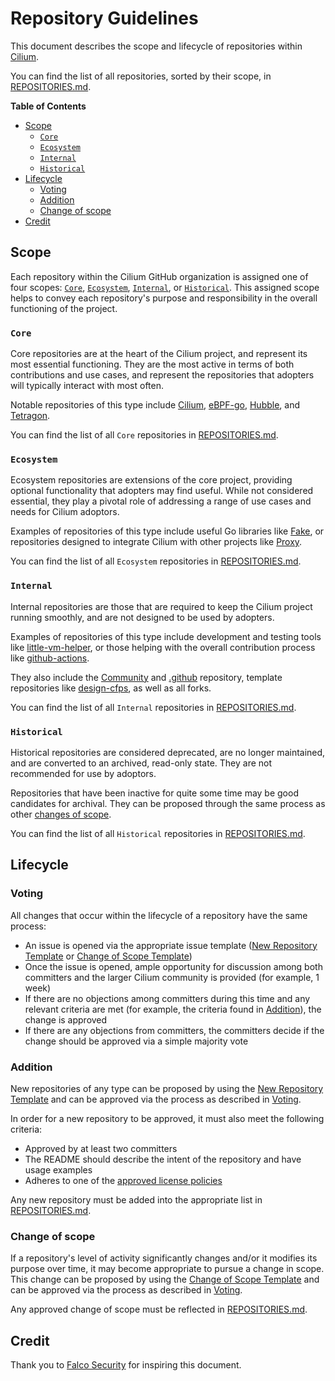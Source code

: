 # Repository Guidelines

This document describes the scope and lifecycle of repositories within [Cilium](https://github.com/cilium).

You can find the list of all repositories, sorted by their scope, in [REPOSITORIES.md](https://github.com/cilium/community/blob/main/REPOSITORIES.md).

**Table of Contents**

* [Scope](#scope)
  * [```Core```](#core)
  * [```Ecosystem```](#ecosystem)
  * [```Internal```](#internal)
  * [```Historical```](#historical)
* [Lifecycle](#lifecycle)
  * [Voting](#voting)
  * [Addition](#addition)
  * [Change of scope](#change-of-scope)
* [Credit](#credit)

## Scope

Each repository within the Cilium GitHub organization is assigned one of four scopes: [```Core```](#core), [```Ecosystem```](#ecosystem), [```Internal```](#internal), or [```Historical```](#historical). This assigned scope helps to convey each repository's purpose and responsibility in the overall functioning of the project.

### ```Core```

Core repositories are at the heart of the Cilium project, and represent its most essential functioning. They are the most active in terms of both contributions and use cases, and represent the repositories that adopters will typically interact with most often.

Notable repositories of this type include [Cilium](https://github.com/cilium/cilium), [eBPF-go](https://github.com/cilium/ebpf), [Hubble](https://github.com/cilium/hubble), and [Tetragon](https://github.com/cilium/tetragon).

You can find the list of all ```Core``` repositories in [REPOSITORIES.md](https://github.com/cilium/community/blob/main/REPOSITORIES.md#core-scope).

### ```Ecosystem```

Ecosystem repositories are extensions of the core project, providing optional functionality that adopters may find useful. While not considered essential, they play a pivotal role of addressing a range of use cases and needs for Cilium adoptors.

Examples of repositories of this type include useful Go libraries like [Fake](https://github.com/cilium/fake), or repositories designed to integrate Cilium with other projects like [Proxy](https://github.com/cilium/proxy).

You can find the list of all ```Ecosystem``` repositories in [REPOSITORIES.md](https://github.com/cilium/community/blob/main/REPOSITORIES.md#ecosystem-scope).

### ```Internal```

Internal repositories are those that are required to keep the Cilium project running smoothly, and are not designed to be used by adopters.

Examples of repositories of this type include development and testing tools like [little-vm-helper](https://github.com/cilium/little-vm-helper), or those helping with the overall contribution process like [github-actions](https://github.com/cilium/github-actions).

They also include the [Community](https://github.com/cilium/community) and [.github](https://github.com/cilium/.github) repository, template repositories like [design-cfps](https://github.com/cilium/design-cfps), as well as all forks.

You can find the list of all ```Internal``` repositories in [REPOSITORIES.md](https://github.com/cilium/community/blob/main/REPOSITORIES.md#infra-scope).


### ```Historical```

Historical repositories are considered deprecated, are no longer maintained, and are converted to an archived, read-only state. They are not recommended for use by adoptors.

Repositories that have been inactive for quite some time may be good candidates for archival. They can be proposed through the same process as other [changes of scope](#change-of-scope).

You can find the list of all ```Historical``` repositories in [REPOSITORIES.md](https://github.com/cilium/community/blob/main/REPOSITORIES.md#historical-scope).

## Lifecycle

### Voting

All changes that occur within the lifecycle of a repository have the same process:

- An issue is opened via the appropriate issue template ([New Repository Template]() or [Change of Scope Template]())
- Once the issue is opened, ample opportunity for discussion among both committers and the larger Cilium community is provided (for example, 1 week)
- If there are no objections among committers during this time and any relevant criteria are met (for example, the criteria found in [Addition](#addition)), the change is approved
- If there are any objections from committers, the committers decide if the change should be approved via a simple majority vote

### Addition

New repositories of any type can be proposed by using the [New Repository Template]() and can be approved via the process as described in [Voting](#voting).

In order for a new repository to be approved, it must also meet the following criteria:

- Approved by at least two committers
- The README should describe the intent of the repository and have usage examples
- Adheres to one of the [approved license policies](https://github.com/cncf/foundation/blob/main/allowed-third-party-license-policy.md)

Any new repository must be added into the appropriate list in [REPOSITORIES.md](https://github.com/cilium/community/blob/main/REPOSITORIES.md).

### Change of scope

If a repository's level of activity significantly changes and/or it modifies its purpose over time, it may become appropriate to pursue a change in scope. This change can be proposed by using the [Change of Scope Template]() and can be approved via the process as described in [Voting](#voting).

Any approved change of scope must be reflected in [REPOSITORIES.md](https://github.com/cilium/community/blob/main/REPOSITORIES.md).

## Credit

Thank you to [Falco Security](https://github.com/falcosecurity/evolution/blob/main/REPOSITORIES.md) for inspiring this document.
